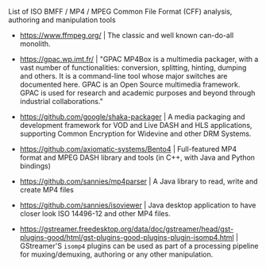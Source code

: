 List of ISO BMFF / MP4 / MPEG Common File Format (CFF) analysis, authoring and manipulation tools

* https://www.ffmpeg.org/ | The classic and well known can-do-all monolith.

* https://gpac.wp.imt.fr/ | "GPAC MP4Box is a multimedia packager, with a vast number of functionalities: conversion, splitting, hinting, dumping and others. It is a command-line tool whose major switches are documented here. GPAC is an Open Source multimedia framework. GPAC is used for research and academic purposes and beyond through industrial collaborations."

* https://github.com/google/shaka-packager | A media packaging and development framework for VOD and Live DASH and HLS applications, supporting Common Encryption for Widevine and other DRM Systems. 

* https://github.com/axiomatic-systems/Bento4 | Full-featured MP4 format and MPEG DASH library and tools (in C++, with Java and Python bindings)

* https://github.com/sannies/mp4parser | A Java library to read, write and create MP4 files

* https://github.com/sannies/isoviewer | Java desktop application to have closer look ISO 14496-12 and other MP4 files.

* https://gstreamer.freedesktop.org/data/doc/gstreamer/head/gst-plugins-good/html/gst-plugins-good-plugins-plugin-isomp4.html | GStreamer'S `isomp4` plugins can be used as part of a processing pipeline for muxing/demuxing, authoring or any other manipulation.

